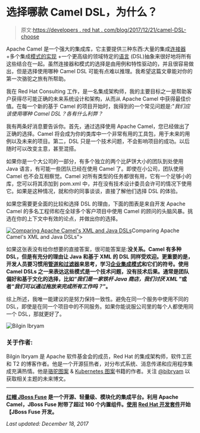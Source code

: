 # 选择哪款 Camel DSL，为什么？

> 原文:[https://developers . red hat . com/blog/2017/12/21/camel-DSL-choose](https://developers.redhat.com/blog/2017/12/21/camel-dsl-choose)

Apache Camel 是一个强大的集成库，它主要提供三种东西:大量的集成[连接器](http://camel.apache.org/components.html) +多个集成[模式的实现](http://camel.apache.org/enterprise-integration-patterns.html) +一个更高级的领域特定的[语言](http://camel.apache.org/dsl.html) (DSL)抽象来很好地将所有这些结合在一起。虽然连接器和模式的选择是由用例和特性驱动的，并且很容易做出，但是选择使用哪种 Camel DSL 可能有点难以推理。我希望这篇文章能对你的第一次骆驼之旅有所帮助。

我在 Red Hat Consulting 工作，是一名集成架构师，我的主要目标之一是帮助客户获得尽可能正确的未来系统设计和架构，从而从 Apache Camel 中获得最佳价值。在每一个新的基于 Camel 的项目开始时，我得到的一个常见问题是:"*我们应该使用哪种 Camel DSL？各有什么利弊？*

我有两条好消息要告诉你。首先，通过选择使用 Apache Camel，您已经做出了正确的选择。Camel 将会成为你的类库中一个非常有用的工具包，用于未来的用例以及未来的项目。第二，DSL 只是一个技术问题，不会影响项目的成功。以后随时可以改变主意，甚至混搭。

如果你是一个大公司的一部分，有多个独立的两个比萨饼大小的团队到处使用 Java 语言，有可能一些团队已经在使用 Camel 了。即使在小公司，团队使用 Camel 也不会互相察觉。Camel 对所有类型的任务都很有用，它有一个足够小的库，您可以将其添加到 pom.xml 中，并在没有技术设计委员会许可的情况下使用它。如果是这种情况，就和你的同事谈谈，直接了解他们选择 DSL 的体验。

如果您需要更全面的比较和选择 DSL 的理由，下面的图表是来自开发 Apache Camel 的多名工程师和在全球多个客户项目中使用 Camel 的顾问的头脑风暴。挑选在你的上下文中有效的论点，并做出你的选择。

[![Comparing Apache Camel's XML and Java DSLs](../Images/378b9c34a1e2720ec480495592e2d057.png "Camel XML DSL vs Java DSL")](/sites/default/files/blog/2017/12/Camel-XML-DSL-vs-Java-DSL.png)Comparing Apache Camel's XML and Java DSLs">

如果这张表没有给你想要的直接答案，很可能答案是:**没关系。Camel 有多种 DSL，但是有充分的理由让 Java 和基于 XML 的 DSL 同样受欢迎。更重要的是，开发人员要习惯用[管道和过滤器](http://www.enterpriseintegrationpatterns.com/patterns/messaging/PipesAndFilters.html)来思考，学习[企业集成模式](http://www.enterpriseintegrationpatterns.com/)和它们的符号。使用 Camel DSLs 之一来表达这些模式是一个技术问题，没有技术后果。通常是团队偏好和基于文化的选择，比如“*我们是一家铁杆 Java 商店，我们讨厌 XML* ”或者“*我们可以通过拖放来完成所有工作吗？*”。**

综上所述，我唯一能建议的是努力保持一致性。避免在同一个服务中使用不同的 DSL，即使是在同一个项目中的不同服务。如果你能说服公司里的每个人都使用同一个 DSL，那就更好了。

![Bilgin Ibryam](../Images/05e55175ae394f04f0245ef4d983c0ad.png)

### 关于作者:

Bilgin Ibryam 是 Apache 软件基金会的成员，Red Hat 的集成架构师，软件工匠和 T2 的博客作者。他是一个开源狂热者，对分布式系统、消息传递和应用程序集成充满热情。他是[骆驼图案](https://leanpub.com/camel-design-patterns) & [Kubernetes 图案](http://leanpub.com/k8spatterns)书籍的作者。关注 [@bibryam](http://twitter.com/bibryam) 以获取相关主题的未来博文。

* * *

**[红帽 JBoss Fuse](http://developers.redhat.com/products/fuse/overview/) 是一个开源、轻量级、模块化的集成平台。利用 Apache Camel，JBoss Fuse 附带了超过 160 个内置组件。[使用](https://developers.redhat.com/blog/2017/10/10/fuse-development-environment-development-suite-installer/) [Red Hat 开发套件](https://developers.redhat.com/products/devsuite/overview/)开始【JBoss Fuse 开发。**

*Last updated: December 18, 2017*